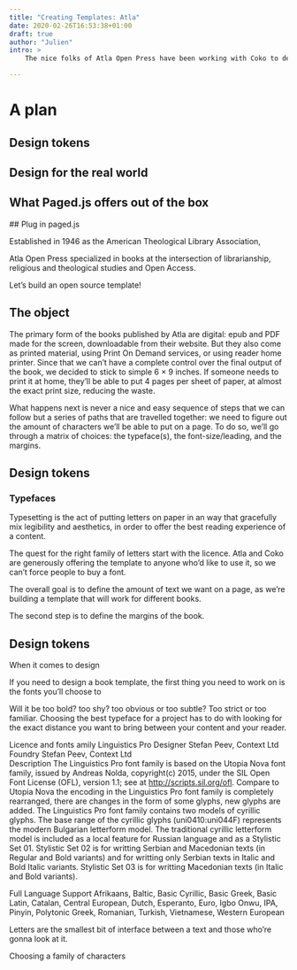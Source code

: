 ```yaml
---
title: "Creating Templates: Atla"
date: 2020-02-26T16:53:38+01:00
draft: true
author: "Julien"
intro: >
    The nice folks of Atla Open Press have been working with Coko to develop their new publishing workflow around the amazing [Editoria](https://www.editoria.pub), which was the first publishing tool to offer Paged.js. So we helped them designing their new template.

---
```


# A plan

## Design tokens
## Design for the real world
## What Paged.js offers out of the box
## Plug in paged.js

Established in 1946 as the American Theological Library Association, 

Atla Open Press  specialized in books at the intersection of librarianship, religious and theological studies and Open Access. 

Let’s build an open source template!

## The object

The primary form of the books published by Atla are digital: epub and PDF made for the screen, downloadable from their website. But they also come as printed material, using Print On Demand services, or using reader home printer. Since that we can’t have a complete control over the final output of the book, we decided to stick to simple 6 × 9 inches. If someone needs to print it at home, they’ll be able to put 4 pages per sheet of paper, at almost the exact print size, reducing the waste.

What happens next is never a nice and easy sequence of steps that we can follow but a series of paths that are travelled together: we need to figure out the amount of characters we’ll be able to put on a page. To do so, we’ll go through a matrix of choices: the typeface(s), the font-size/leading, and the margins. 


## Design tokens

### Typefaces 

Typesetting is the act of putting letters on paper in an way that gracefully mix legibility and aesthetics, in order to offer the best reading experience of a content.

The quest for the right family of letters start with the licence. Atla and Coko are generously offering the template to anyone who’d like to use it, so we can’t force people to buy a font. 





The overall goal is to define the amount of text we want on a page, as we’re building a template that will work for different books. 


The second step is to define the margins of the book.

## Design tokens



When it comes to design

If you need to design a book template, the first thing you need to work on is the fonts you’ll choose to 



Will it be too bold? too shy? too obvious or too subtle? Too strict or too familiar. Choosing the best typeface for a project has to do with looking for the exact distance you want to bring between your content and your reader. 



Licence and fonts
amily
    Linguistics Pro
Designer
    Stefan Peev, Context Ltd  
Foundry
    Stefan Peev, Context Ltd  
Description
    The Linguistics Pro font family is based on the Utopia Nova font family, issued by Andreas Nolda, copyright(c) 2015, under the SIL Open Font License (OFL), version 1.1; see at http://scripts.sil.org/ofl. Compare to Utopia Nova the encoding in the Linguistics Pro font family is completely rearranged, there are changes in the form of some glyphs, new glyphs are added. The Linguistics Pro font family contains two models of cyrillic glyphs. The base range of the cyrillic glyphs (uni0410:uni044F) represents the modern Bulgarian letterform model. The traditional cyrillic letterform model is included as a local feature for Russian language and as a Stylistic Set 01. Stylistic Set 02 is for writting Serbian and Macedonian texts (in Regular and Bold variants) and for writting only Serbian texts in Italic and Bold Italic variants. Stylistic Set 03 is for writting Macedonian texts (in Italic and Bold variants).

Full Language Support
    Afrikaans, Baltic, Basic Cyrillic, Basic Greek, Basic Latin, Catalan, Central European, Dutch, Esperanto, Euro, Igbo Onwu, IPA, Pinyin, Polytonic Greek, Romanian, Turkish, Vietnamese, Western European 

Letters are the smallest bit of interface between a text and those who’re gonna look at it.  

 Choosing a family of characters 